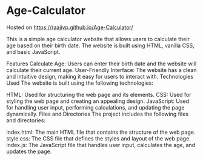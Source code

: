 # Age-Calculator
Hosted on https://raajivp.github.io/Age-Calculator/ 

This is a simple age calculator website that allows users to calculate their age based on their birth date. The website is built using HTML, vanilla CSS, and basic JavaScript.

Features
Calculate Age: Users can enter their birth date and the website will calculate their current age.
User-Friendly Interface: The website has a clean and intuitive design, making it easy for users to interact with.
Technologies Used
The website is built using the following technologies:

HTML: Used for structuring the web page and its elements.
CSS: Used for styling the web page and creating an appealing design.
JavaScript: Used for handling user input, performing calculations, and updating the page dynamically.
Files and Directories
The project includes the following files and directories:

index.html: The main HTML file that contains the structure of the web page.
style.css: The CSS file that defines the styles and layout of the web page.
index.js: The JavaScript file that handles user input, calculates the age, and updates the page.
